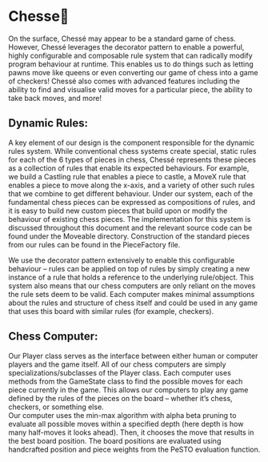 # Chesse🧀

On the surface, Chessé may appear to be a standard game of chess. However,  Chessé leverages the decorator pattern to enable a powerful, highly configurable and composable rule system that can radically modify program behaviour at runtime. This enables us to do things such as letting pawns move like queens or even converting our game of chess into a game of checkers! Chessé also comes with advanced features including the ability to find and visualise valid moves for a particular piece, the ability to take back moves, and more! 

## Dynamic Rules: 

A key element of our design is the component responsible for the dynamic rules system. While conventional chess systems create special, static rules for each of the 6 types of pieces in chess, Chessé represents these pieces as a collection of rules that enable its expected behaviours. For example, we build a Castling rule that enables a piece to castle, a MoveX rule that enables a piece to move along the x-axis, and a variety of other such rules that we combine to get different behaviour. Under our system, each of the fundamental chess pieces can be expressed as compositions of rules, and it is easy to build new custom pieces that build upon or modify the behaviour of existing chess pieces. The implementation for this system is discussed throughout this document and the relevant source code can be found under the Moveable directory. Construction of the standard pieces from our rules can be found in the PieceFactory file. 

We use the decorator pattern extensively to enable this configurable behaviour – rules can be applied on top of rules by simply creating a new instance of a rule that holds a reference to the underlying rule/object. This system also means that our chess computers are only reliant on the moves the rule sets deem to be valid. Each computer makes minimal assumptions about the rules and structure of chess itself and could be used in any game that uses this board with similar rules (for example, checkers). 

## Chess Computer: 

Our Player class serves as the interface between either human or computer players and the game itself. All of our chess computers are simply specializations/subclasses of the Player class. Each computer uses methods from the GameState class to find the possible moves for each piece currently in the game. This allows our computers to play any game defined by the rules of the pieces on the board – whether it’s chess, checkers, or something else.  
Our computer uses the min-max algorithm with alpha beta pruning to evaluate all possible moves within a specified depth (here depth is how many half-moves it looks ahead). Then, it chooses the move that results in the best board position. The board positions are evaluated using handcrafted position and piece weights from the PeSTO evaluation function. 
